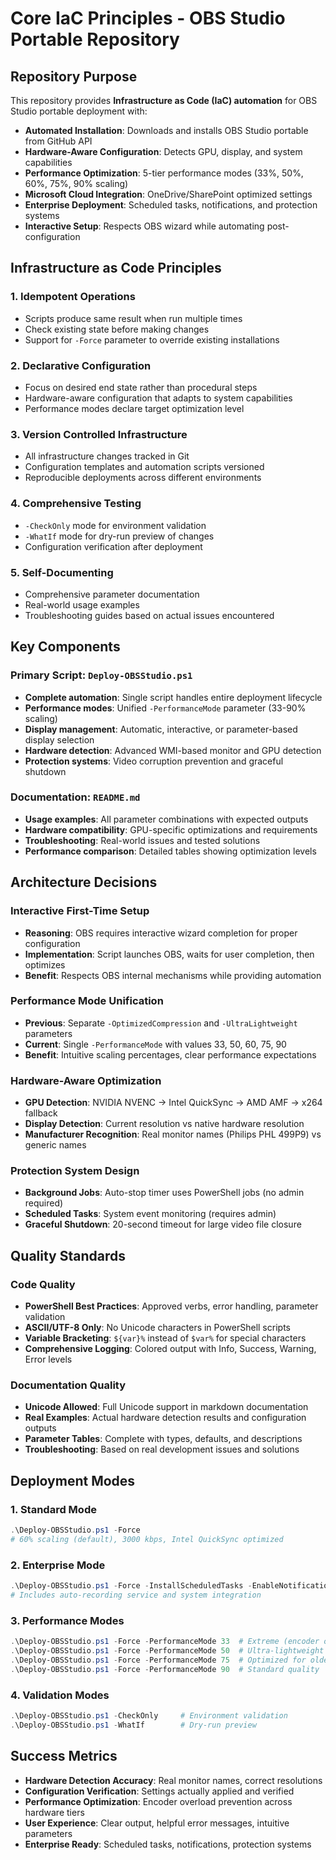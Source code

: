 # Core IaC Principles - OBS Studio Portable Repository

## Repository Purpose

This repository provides **Infrastructure as Code (IaC) automation** for OBS Studio portable deployment with:

- **Automated Installation**: Downloads and installs OBS Studio portable from GitHub API
- **Hardware-Aware Configuration**: Detects GPU, display, and system capabilities
- **Performance Optimization**: 5-tier performance modes (33%, 50%, 60%, 75%, 90% scaling)
- **Microsoft Cloud Integration**: OneDrive/SharePoint optimized settings
- **Enterprise Deployment**: Scheduled tasks, notifications, and protection systems
- **Interactive Setup**: Respects OBS wizard while automating post-configuration

## Infrastructure as Code Principles

### 1. Idempotent Operations
- Scripts produce same result when run multiple times
- Check existing state before making changes
- Support for `-Force` parameter to override existing installations

### 2. Declarative Configuration
- Focus on desired end state rather than procedural steps
- Hardware-aware configuration that adapts to system capabilities
- Performance modes declare target optimization level

### 3. Version Controlled Infrastructure
- All infrastructure changes tracked in Git
- Configuration templates and automation scripts versioned
- Reproducible deployments across different environments

### 4. Comprehensive Testing
- `-CheckOnly` mode for environment validation
- `-WhatIf` mode for dry-run preview of changes
- Configuration verification after deployment

### 5. Self-Documenting
- Comprehensive parameter documentation
- Real-world usage examples
- Troubleshooting guides based on actual issues encountered

## Key Components

### Primary Script: `Deploy-OBSStudio.ps1`
- **Complete automation**: Single script handles entire deployment lifecycle
- **Performance modes**: Unified `-PerformanceMode` parameter (33-90% scaling)
- **Display management**: Automatic, interactive, or parameter-based display selection
- **Hardware detection**: Advanced WMI-based monitor and GPU detection
- **Protection systems**: Video corruption prevention and graceful shutdown

### Documentation: `README.md`
- **Usage examples**: All parameter combinations with expected outputs
- **Hardware compatibility**: GPU-specific optimizations and requirements
- **Troubleshooting**: Real-world issues and tested solutions
- **Performance comparison**: Detailed tables showing optimization levels

## Architecture Decisions

### Interactive First-Time Setup
- **Reasoning**: OBS requires interactive wizard completion for proper configuration
- **Implementation**: Script launches OBS, waits for user completion, then optimizes
- **Benefit**: Respects OBS internal mechanisms while providing automation

### Performance Mode Unification
- **Previous**: Separate `-OptimizedCompression` and `-UltraLightweight` parameters
- **Current**: Single `-PerformanceMode` with values 33, 50, 60, 75, 90
- **Benefit**: Intuitive scaling percentages, clear performance expectations

### Hardware-Aware Optimization
- **GPU Detection**: NVIDIA NVENC → Intel QuickSync → AMD AMF → x264 fallback
- **Display Detection**: Current resolution vs native hardware resolution
- **Manufacturer Recognition**: Real monitor names (Philips PHL 499P9) vs generic names

### Protection System Design
- **Background Jobs**: Auto-stop timer uses PowerShell jobs (no admin required)
- **Scheduled Tasks**: System event monitoring (requires admin)
- **Graceful Shutdown**: 20-second timeout for large video file closure

## Quality Standards

### Code Quality
- **PowerShell Best Practices**: Approved verbs, error handling, parameter validation
- **ASCII/UTF-8 Only**: No Unicode characters in PowerShell scripts
- **Variable Bracketing**: `${var}%` instead of `$var%` for special characters
- **Comprehensive Logging**: Colored output with Info, Success, Warning, Error levels

### Documentation Quality
- **Unicode Allowed**: Full Unicode support in markdown documentation
- **Real Examples**: Actual hardware detection results and configuration outputs
- **Parameter Tables**: Complete with types, defaults, and descriptions
- **Troubleshooting**: Based on real development issues and solutions

## Deployment Modes

### 1. Standard Mode
```powershell
.\Deploy-OBSStudio.ps1 -Force
# 60% scaling (default), 3000 kbps, Intel QuickSync optimized
```

### 2. Enterprise Mode
```powershell
.\Deploy-OBSStudio.ps1 -Force -InstallScheduledTasks -EnableNotifications
# Includes auto-recording service and system integration
```

### 3. Performance Modes
```powershell
.\Deploy-OBSStudio.ps1 -Force -PerformanceMode 33  # Extreme (encoder overload prevention)
.\Deploy-OBSStudio.ps1 -Force -PerformanceMode 50  # Ultra-lightweight
.\Deploy-OBSStudio.ps1 -Force -PerformanceMode 75  # Optimized for older hardware
.\Deploy-OBSStudio.ps1 -Force -PerformanceMode 90  # Standard quality
```

### 4. Validation Modes
```powershell
.\Deploy-OBSStudio.ps1 -CheckOnly     # Environment validation
.\Deploy-OBSStudio.ps1 -WhatIf        # Dry-run preview
```

## Success Metrics

- **Hardware Detection Accuracy**: Real monitor names, correct resolutions
- **Configuration Verification**: Settings actually applied and verified
- **Performance Optimization**: Encoder overload prevention across hardware tiers
- **User Experience**: Clear output, helpful error messages, intuitive parameters
- **Enterprise Ready**: Scheduled tasks, notifications, protection systems
